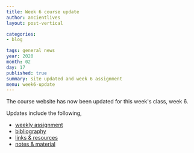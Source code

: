 ```yaml
---
title: Week 6 course update
author: ancientlives
layout: post-vertical

categories:
- blog

tags: general news
year: 2020
month: 02
day: 17
published: true
summary: site updated and week 6 assignment
menu: week6-update
---
```


The course website has now been updated for this week's class, week 6.

Updates include the following,

* [weekly assignment](/weekly_assignment)
* [bibliography](/bibliography)
* [links & resources](/links)
* [notes & material](/notes)

